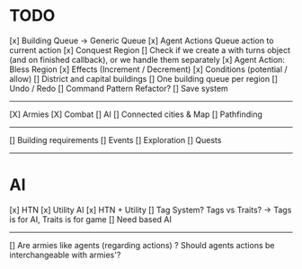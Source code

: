 # TODO

[x] Building Queue -> Generic Queue
[x] Agent Actions
Queue action to current action
[x] Conquest Region
[] Check if we create a with turns object (and on finished callback), or we
handle them separately
[x] Agent Action: Bless Region
[x] Effects (Increment / Decrement)
[x] Conditions (potential / allow)
[] District and capital buildings
[] One building queue per region
[] Undo / Redo
[] Command Pattern Refactor?
[] Save system

---

[X] Armies
[X] Combat
[] AI
[] Connected cities & Map
[] Pathfinding

---

[] Building requirements
[] Events
[] Exploration
[] Quests

---

# AI

[x] HTN
[x] Utility AI
[x] HTN + Utility
[] Tag System? Tags vs Traits? -> Tags is for AI, Traits is for game
[] Need based AI

---

[] Are armies like agents (regarding actions) ? Should agents actions be interchangeable with armies'?
